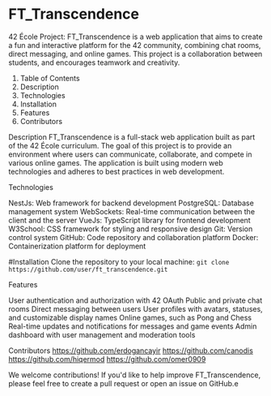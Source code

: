 # FT_Transcendence

42 École Project: FT_Transcendence is a web application that aims to create a fun and interactive platform for the 42 community, combining chat rooms, direct messaging, and online games. This project is a collaboration between students, and encourages teamwork and creativity.

1. Table of Contents
2. Description
3. Technologies
4. Installation
5. Features
6. Contributors

Description
FT_Transcendence is a full-stack web application built as part of the 42 École curriculum. The goal of this project is to provide an environment where users can communicate, collaborate, and compete in various online games. The application is built using modern web technologies and adheres to best practices in web development.

Technologies

NestJs: Web framework for backend development
PostgreSQL: Database management system
WebSockets: Real-time communication between the client and the server
VueJs: TypeScript library for frontend development
W3School: CSS framework for styling and responsive design
Git: Version control system
GitHub: Code repository and collaboration platform
Docker: Containerization platform for deployment

#Installation
Clone the repository to your local machine:
```git clone https://github.com/user/ft_transcendence.git```

Features

User authentication and authorization with 42 OAuth
Public and private chat rooms
Direct messaging between users
User profiles with avatars, statuses, and customizable display names
Online games, such as Pong and Chess
Real-time updates and notifications for messages and game events
Admin dashboard with user management and moderation tools


Contributors
https://github.com/erdogancayir
https://github.com/canodis
https://github.com/hiqermod
https://github.com/omer0909

We welcome contributions! If you'd like to help improve FT_Transcendence, please feel free to create a pull request or open an issue on GitHub.e
